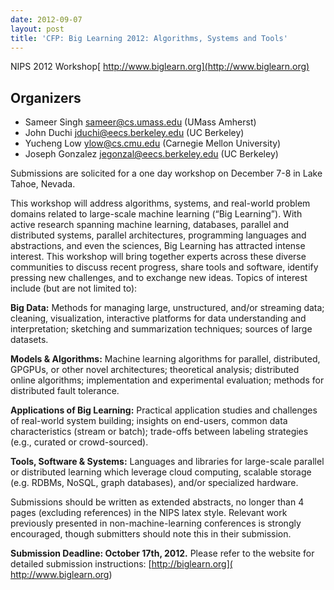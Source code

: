 ```yaml
---
date: 2012-09-07
layout: post
title: 'CFP: Big Learning 2012: Algorithms, Systems and Tools'
---
```


NIPS 2012 Workshop[ http://www.biglearn.org](http://www.biglearn.org)

## Organizers
  * Sameer Singh <sameer@cs.umass.edu> (UMass Amherst)	
  * John Duchi <jduchi@eecs.berkeley.edu> (UC Berkeley)	
  * Yucheng Low <ylow@cs.cmu.edu> (Carnegie Mellon University)
  * Joseph Gonzalez <jegonzal@eecs.berkeley.edu> (UC Berkeley)


Submissions are solicited for a one day workshop on December 7-8 in Lake Tahoe, Nevada.

This workshop will address algorithms, systems, and real-world problem domains related to large-scale machine learning (“Big Learning”). With active research spanning machine learning, databases, parallel and distributed systems, parallel architectures, programming languages and abstractions, and even the sciences, Big Learning has attracted intense interest. This workshop will bring together experts across these diverse communities to discuss recent progress, share tools and software, identify pressing new challenges, and to exchange new ideas. Topics of interest include (but are not limited to):

**Big Data:** Methods for managing large, unstructured, and/or streaming data; cleaning, visualization, interactive platforms for data understanding and interpretation; sketching and summarization techniques; sources of large datasets.

**Models & Algorithms:** Machine learning algorithms for parallel, distributed, GPGPUs, or other novel architectures; theoretical analysis; distributed online algorithms; implementation and experimental evaluation; methods for distributed fault tolerance.

**Applications of Big Learning:** Practical application studies and challenges of real-world system building; insights on end-users, common data characteristics (stream or batch); trade-offs between labeling strategies (e.g., curated or crowd-sourced).

**Tools, Software & Systems:** Languages and libraries for large-scale parallel or distributed learning which leverage cloud computing, scalable storage (e.g. RDBMs, NoSQL, graph databases), and/or specialized hardware.

Submissions should be written as extended abstracts, no longer than 4 pages (excluding references) in the NIPS latex style. Relevant work previously presented in non-machine-learning conferences is strongly encouraged, though submitters should note this in their submission.

**Submission Deadline: October 17th, 2012.**
Please refer to the website for detailed submission instructions: [http://biglearn.org]( http://www.biglearn.org)